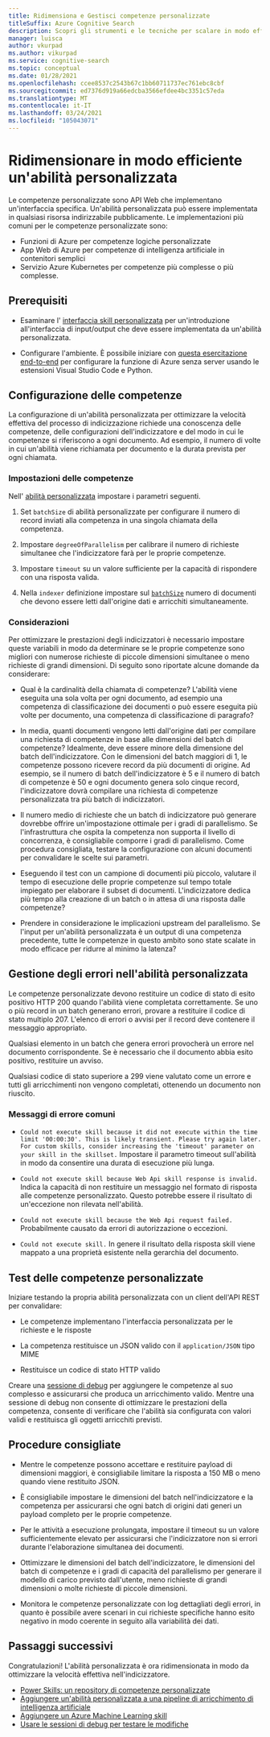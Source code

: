 ```yaml
---
title: Ridimensiona e Gestisci competenze personalizzate
titleSuffix: Azure Cognitive Search
description: Scopri gli strumenti e le tecniche per scalare in modo efficiente un'abilità personalizzata per la massima velocità effettiva. Le competenze personalizzate richiamano la logica o i modelli di intelligenza artificiale personalizzati che è possibile aggiungere a una pipeline di indicizzazione arricchita con intelligenza artificiale in Azure ricerca cognitiva.
manager: luisca
author: vkurpad
ms.author: vikurpad
ms.service: cognitive-search
ms.topic: conceptual
ms.date: 01/28/2021
ms.openlocfilehash: ccee8537c2543b67c1bb60711737ec761ebc8cbf
ms.sourcegitcommit: ed7376d919a66edcba3566efdee4bc3351c57eda
ms.translationtype: MT
ms.contentlocale: it-IT
ms.lasthandoff: 03/24/2021
ms.locfileid: "105043071"
---
```

# <a name="efficiently-scale-out-a-custom-skill"></a>Ridimensionare in modo efficiente un'abilità personalizzata

Le competenze personalizzate sono API Web che implementano un'interfaccia specifica. Un'abilità personalizzata può essere implementata in qualsiasi risorsa indirizzabile pubblicamente. Le implementazioni più comuni per le competenze personalizzate sono:
* Funzioni di Azure per competenze logiche personalizzate
* App Web di Azure per competenze di intelligenza artificiale in contenitori semplici
* Servizio Azure Kubernetes per competenze più complesse o più complesse.

## <a name="prerequisites"></a>Prerequisiti

+ Esaminare l' [interfaccia skill personalizzata](cognitive-search-custom-skill-interface.md) per un'introduzione all'interfaccia di input/output che deve essere implementata da un'abilità personalizzata.

+ Configurare l'ambiente. È possibile iniziare con [questa esercitazione end-to-end](/python/tutorial-vs-code-serverless-python-01) per configurare la funzione di Azure senza server usando le estensioni Visual Studio Code e Python.

## <a name="skillset-configuration"></a>Configurazione delle competenze

La configurazione di un'abilità personalizzata per ottimizzare la velocità effettiva del processo di indicizzazione richiede una conoscenza delle competenze, delle configurazioni dell'indicizzatore e del modo in cui le competenze si riferiscono a ogni documento. Ad esempio, il numero di volte in cui un'abilità viene richiamata per documento e la durata prevista per ogni chiamata.

### <a name="skill-settings"></a>Impostazioni delle competenze

Nell' [abilità personalizzata](cognitive-search-custom-skill-web-api.md) impostare i parametri seguenti.

1. Set `batchSize` di abilità personalizzate per configurare il numero di record inviati alla competenza in una singola chiamata della competenza.

2. Impostare `degreeOfParallelism` per calibrare il numero di richieste simultanee che l'indicizzatore farà per le proprie competenze.

3. Impostare `timeout` su un valore sufficiente per la capacità di rispondere con una risposta valida.

4. Nella `indexer` definizione impostare sul [`batchSize`](/rest/api/searchservice/create-indexer#indexer-parameters) numero di documenti che devono essere letti dall'origine dati e arricchiti simultaneamente.

### <a name="considerations"></a>Considerazioni

Per ottimizzare le prestazioni degli indicizzatori è necessario impostare queste variabili in modo da determinare se le proprie competenze sono migliori con numerose richieste di piccole dimensioni simultanee o meno richieste di grandi dimensioni. Di seguito sono riportate alcune domande da considerare:

* Qual è la cardinalità della chiamata di competenze? L'abilità viene eseguita una sola volta per ogni documento, ad esempio una competenza di classificazione dei documenti o può essere eseguita più volte per documento, una competenza di classificazione di paragrafo?

* In media, quanti documenti vengono letti dall'origine dati per compilare una richiesta di competenze in base alle dimensioni del batch di competenze? Idealmente, deve essere minore della dimensione del batch dell'indicizzatore. Con le dimensioni del batch maggiori di 1, le competenze possono ricevere record da più documenti di origine. Ad esempio, se il numero di batch dell'indicizzatore è 5 e il numero di batch di competenze è 50 e ogni documento genera solo cinque record, l'indicizzatore dovrà compilare una richiesta di competenze personalizzata tra più batch di indicizzatori.

* Il numero medio di richieste che un batch di indicizzatore può generare dovrebbe offrire un'impostazione ottimale per i gradi di parallelismo. Se l'infrastruttura che ospita la competenza non supporta il livello di concorrenza, è consigliabile comporre i gradi di parallelismo. Come procedura consigliata, testare la configurazione con alcuni documenti per convalidare le scelte sui parametri.

* Eseguendo il test con un campione di documenti più piccolo, valutare il tempo di esecuzione delle proprie competenze sul tempo totale impiegato per elaborare il subset di documenti. L'indicizzatore dedica più tempo alla creazione di un batch o in attesa di una risposta dalle competenze? 

* Prendere in considerazione le implicazioni upstream del parallelismo. Se l'input per un'abilità personalizzata è un output di una competenza precedente, tutte le competenze in questo ambito sono state scalate in modo efficace per ridurre al minimo la latenza?

## <a name="error-handling-in-the-custom-skill"></a>Gestione degli errori nell'abilità personalizzata

Le competenze personalizzate devono restituire un codice di stato di esito positivo HTTP 200 quando l'abilità viene completata correttamente. Se uno o più record in un batch generano errori, provare a restituire il codice di stato multiplo 207. L'elenco di errori o avvisi per il record deve contenere il messaggio appropriato.

Qualsiasi elemento in un batch che genera errori provocherà un errore nel documento corrispondente. Se è necessario che il documento abbia esito positivo, restituire un avviso.

Qualsiasi codice di stato superiore a 299 viene valutato come un errore e tutti gli arricchimenti non vengono completati, ottenendo un documento non riuscito. 

### <a name="common-error-messages"></a>Messaggi di errore comuni

* `Could not execute skill because it did not execute within the time limit '00:00:30'. This is likely transient. Please try again later. For custom skills, consider increasing the 'timeout' parameter on your skill in the skillset.` Impostare il parametro timeout sull'abilità in modo da consentire una durata di esecuzione più lunga.

* `Could not execute skill because Web Api skill response is invalid.` Indica la capacità di non restituire un messaggio nel formato di risposta alle competenze personalizzato. Questo potrebbe essere il risultato di un'eccezione non rilevata nell'abilità.

* `Could not execute skill because the Web Api request failed.` Probabilmente causato da errori di autorizzazione o eccezioni.

* `Could not execute skill.` In genere il risultato della risposta skill viene mappato a una proprietà esistente nella gerarchia del documento.

## <a name="testing-custom-skills"></a>Test delle competenze personalizzate

Iniziare testando la propria abilità personalizzata con un client dell'API REST per convalidare:

* Le competenze implementano l'interfaccia personalizzata per le richieste e le risposte

* La competenza restituisce un JSON valido con il `application/JSON` tipo MIME

* Restituisce un codice di stato HTTP valido

Creare una [sessione di debug](cognitive-search-debug-session.md) per aggiungere le competenze al suo complesso e assicurarsi che produca un arricchimento valido. Mentre una sessione di debug non consente di ottimizzare le prestazioni della competenza, consente di verificare che l'abilità sia configurata con valori validi e restituisca gli oggetti arricchiti previsti.

## <a name="best-practices"></a>Procedure consigliate

* Mentre le competenze possono accettare e restituire payload di dimensioni maggiori, è consigliabile limitare la risposta a 150 MB o meno quando viene restituito JSON.

* È consigliabile impostare le dimensioni del batch nell'indicizzatore e la competenza per assicurarsi che ogni batch di origini dati generi un payload completo per le proprie competenze.

* Per le attività a esecuzione prolungata, impostare il timeout su un valore sufficientemente elevato per assicurarsi che l'indicizzatore non si errori durante l'elaborazione simultanea dei documenti.

* Ottimizzare le dimensioni del batch dell'indicizzatore, le dimensioni del batch di competenze e i gradi di capacità del parallelismo per generare il modello di carico previsto dall'utente, meno richieste di grandi dimensioni o molte richieste di piccole dimensioni.

* Monitora le competenze personalizzate con log dettagliati degli errori, in quanto è possibile avere scenari in cui richieste specifiche hanno esito negativo in modo coerente in seguito alla variabilità dei dati.


## <a name="next-steps"></a>Passaggi successivi
Congratulazioni! L'abilità personalizzata è ora ridimensionata in modo da ottimizzare la velocità effettiva nell'indicizzatore. 

+ [Power Skills: un repository di competenze personalizzate](https://github.com/Azure-Samples/azure-search-power-skills)
+ [Aggiungere un'abilità personalizzata a una pipeline di arricchimento di intelligenza artificiale](cognitive-search-custom-skill-interface.md)
+ [Aggiungere un Azure Machine Learning skill](./cognitive-search-aml-skill.md)
+ [Usare le sessioni di debug per testare le modifiche](./cognitive-search-debug-session.md)